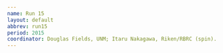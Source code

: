 ```yaml
---
name: Run 15
layout: default
abbrev: run15
period: 2015
coordinator: Douglas Fields, UNM; Itaru Nakagawa, Riken/RBRC (spin).
---
```

